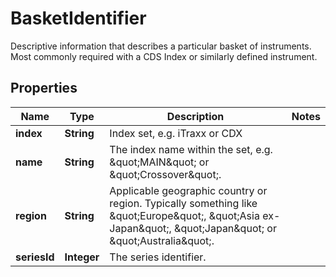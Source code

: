 

# BasketIdentifier

Descriptive information that describes a particular basket of instruments. Most commonly required with a CDS Index or similarly defined instrument.

## Properties

Name | Type | Description | Notes
------------ | ------------- | ------------- | -------------
**index** | **String** | Index set, e.g. iTraxx or CDX | 
**name** | **String** | The index name within the set, e.g. \&quot;MAIN\&quot; or \&quot;Crossover\&quot;. | 
**region** | **String** | Applicable geographic country or region. Typically something like \&quot;Europe\&quot;, \&quot;Asia ex-Japan\&quot;, \&quot;Japan\&quot; or \&quot;Australia\&quot;. | 
**seriesId** | **Integer** | The series identifier. | 



